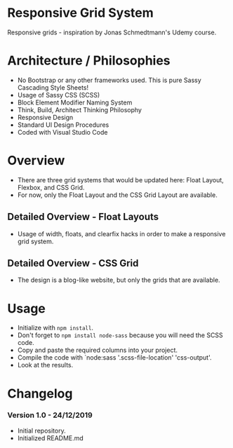 # Responsive Grid System
Responsive grids - inspiration by Jonas Schmedtmann's Udemy course.

# Architecture / Philosophies
- No Bootstrap or any other frameworks used. This is pure Sassy Cascading Style Sheets!
- Usage of Sassy CSS (SCSS)
- Block Element Modifier Naming System
- Think, Build, Architect Thinking Philosophy
- Responsive Design
- Standard UI Design Procedures
- Coded with Visual Studio Code

# Overview
- There are three grid systems that would be updated here: Float Layout, Flexbox, and CSS Grid.
- For now, only the Float Layout and the CSS Grid Layout are available.

## Detailed Overview - Float Layouts
- Usage of width, floats, and clearfix hacks in order to make a responsive grid system.

## Detailed Overview - CSS Grid
- The design is a blog-like website, but only the grids that are available.

# Usage
- Initialize with `npm install`.
- Don't forget to `npm install node-sass` because you will need the SCSS code.
- Copy and paste the required columns into your project.
- Compile the code with `node:sass '.scss-file-location' 'css-output'.
- Look at the results.

# Changelog
### Version 1.0 - 24/12/2019
- Initial repository.
- Initialized README.md
